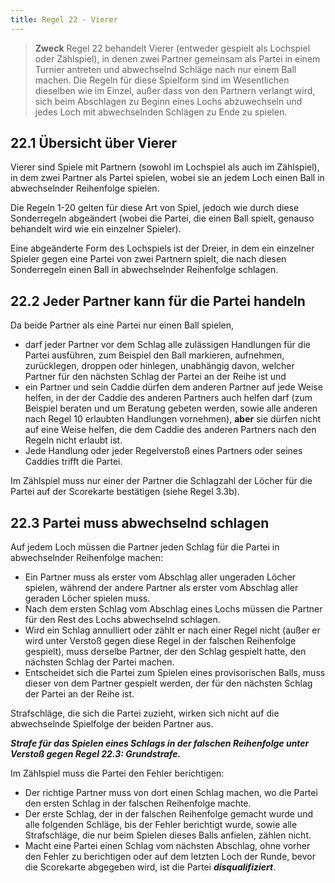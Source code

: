 ```yaml
---
title: Regel 22 - Vierer
---
```


> **Zweck**
> Regel 22 behandelt Vierer (entweder gespielt als Lochspiel oder Zählspiel), in denen zwei Partner gemeinsam als Partei in einem Turnier antreten und abwechselnd Schläge nach nur einem Ball machen. Die Regeln für diese Spielform sind im Wesentlichen dieselben wie im Einzel, außer dass von den Partnern verlangt wird, sich beim Abschlagen zu Beginn eines Lochs abzuwechseln und jedes Loch mit abwechselnden Schlägen zu Ende zu spielen.

## 22.1 Übersicht über Vierer

Vierer sind Spiele mit Partnern (sowohl im Lochspiel als auch im Zählspiel), in dem zwei Partner als Partei spielen, wobei sie an jedem Loch einen Ball in abwechselnder Reihenfolge spielen.

Die Regeln 1-20 gelten für diese Art von Spiel, jedoch wie durch diese Sonderregeln abgeändert (wobei die Partei, die einen Ball spielt, genauso behandelt wird wie ein einzelner Spieler).

Eine abgeänderte Form des Lochspiels ist der Dreier, in dem ein einzelner Spieler gegen eine Partei von zwei Partnern spielt, die nach diesen Sonderregeln einen Ball in abwechselnder Reihenfolge schlagen.

## 22.2 Jeder Partner kann für die Partei handeln

Da beide Partner als eine Partei nur einen Ball spielen,

- darf jeder Partner vor dem Schlag alle zulässigen Handlungen für die Partei ausführen, zum Beispiel den Ball markieren, aufnehmen, zurücklegen, droppen oder hinlegen, unabhängig davon, welcher Partner für den nächsten Schlag der Partei an der Reihe ist und
- ein Partner und sein Caddie dürfen dem anderen Partner auf jede Weise helfen, in der der Caddie des anderen Partners auch helfen darf (zum Beispiel beraten und um Beratung gebeten werden, sowie alle anderen nach Regel 10 erlaubten Handlungen vornehmen), **aber** sie dürfen nicht auf eine Weise helfen, die dem Caddie des anderen Partners nach den Regeln nicht erlaubt ist.
- Jede Handlung oder jeder Regelverstoß eines Partners oder seines Caddies trifft die Partei.

Im Zählspiel muss nur einer der Partner die Schlagzahl der Löcher für die Partei auf der Scorekarte bestätigen (siehe Regel 3.3b).

## 22.3 Partei muss abwechselnd schlagen

Auf jedem Loch müssen die Partner jeden Schlag für die Partei in abwechselnder Reihenfolge machen:

- Ein Partner muss als erster vom Abschlag aller ungeraden Löcher spielen, während der andere Partner als erster vom Abschlag aller geraden Löcher spielen muss.
- Nach dem ersten Schlag vom Abschlag eines Lochs müssen die Partner für den Rest des Lochs abwechselnd schlagen.
- Wird ein Schlag annulliert oder zählt er nach einer Regel nicht (außer er wird unter Verstoß gegen diese Regel in der falschen Reihenfolge gespielt), muss derselbe Partner, der den Schlag gespielt hatte, den nächsten Schlag der Partei machen.
- Entscheidet sich die Partei zum Spielen eines provisorischen Balls, muss dieser von dem Partner gespielt werden, der für den nächsten Schlag der Partei an der Reihe ist.

Strafschläge, die sich die Partei zuzieht, wirken sich nicht auf die abwechselnde Spielfolge der beiden Partner aus.

**_Strafe für das Spielen eines Schlags in der falschen Reihenfolge unter Verstoß gegen Regel 22.3: Grundstrafe._**

Im Zählspiel muss die Partei den Fehler berichtigen:

- Der richtige Partner muss von dort einen Schlag machen, wo die Partei den ersten Schlag in der falschen Reihenfolge machte.
- Der erste Schlag, der in der falschen Reihenfolge gemacht wurde und alle folgenden Schläge, bis der Fehler berichtigt wurde, sowie alle Strafschläge, die nur beim Spielen dieses Balls anfielen, zählen nicht.
- Macht eine Partei einen Schlag vom nächsten Abschlag, ohne vorher den Fehler zu berichtigen oder auf dem letzten Loch der Runde, bevor die Scorekarte abgegeben wird, ist die Partei **_disqualifiziert_**.
